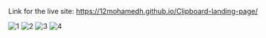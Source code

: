 Link for the live site: https://12mohamedh.github.io/Clipboard-landing-page/

![1](https://github.com/user-attachments/assets/6d05a068-6c3e-403e-a5d6-5617fd689ee2)
![2](https://github.com/user-attachments/assets/14be4262-80f3-42ec-917d-e4ca764b6221)
![3](https://github.com/user-attachments/assets/52411cc9-2d89-46b4-addf-07b2f9589766)
![4](https://github.com/user-attachments/assets/bcc112e1-e811-4f77-8df1-5bcf9d36b254)

